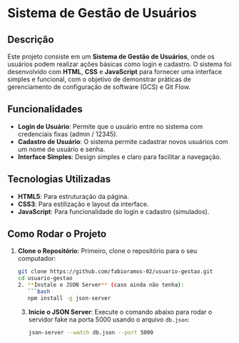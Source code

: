 # Sistema de Gestão de Usuários

## Descrição
Este projeto consiste em um **Sistema de Gestão de Usuários**, onde os usuários podem realizar ações básicas como login e cadastro. O sistema foi desenvolvido com **HTML**, **CSS** e **JavaScript** para fornecer uma interface simples e funcional, com o objetivo de demonstrar práticas de gerenciamento de configuração de software (GCS) e Git Flow.

## Funcionalidades
- **Login de Usuário**: Permite que o usuário entre no sistema com credenciais fixas (admin / 12345).
- **Cadastro de Usuário**: O sistema permite cadastrar novos usuários com um nome de usuário e senha.
- **Interface Simples**: Design simples e claro para facilitar a navegação.

## Tecnologias Utilizadas
- **HTML5**: Para estruturação da página.
- **CSS3**: Para estilização e layout da interface.
- **JavaScript**: Para funcionalidade do login e cadastro (simulados).

## Como Rodar o Projeto

1. **Clone o Repositório**:
   Primeiro, clone o repositório para o seu computador:
   ```bash
   git clone https://github.com/fabioramos-02/usuario-gestao.git
   cd usuario-gestao
   2. **Instale o JSON Server** (caso ainda não tenha):
      ```bash
      npm install -g json-server
      ```

   3. **Inicie o JSON Server**:
      Execute o comando abaixo para rodar o servidor fake na porta 5000 usando o arquivo `db.json`:
      ```bash
      json-server --watch db.json --port 5000
      ```